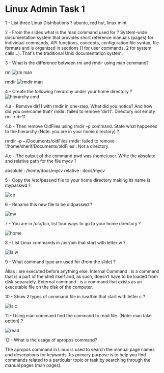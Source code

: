 # Linux Admin Task 1

1 - List three Linux Distributions ?
ubuntu, red hut, linux mint

2 - From the slides what is the man command used for ?
System-wide documentation system that provides short reference manuals (pages) for individual
commands, API functions, concepts, configuration file syntax, file formats and is organized in sections
(1 for user commands, 2 for system calls...). That's the traditional Unix documentation system.

3 - What is the difference between rm and rmdir using man command?

rm 
![rm man](https://github.com/Khedr05/ITI_Android_Automotive_Track/blob/main/00_Embedded_Linux/00_AdminLinux_Task1/00_Snip/man%20rm.png)

rmdir
![rmdir man](https://github.com/Khedr05/ITI_Android_Automotive_Track/blob/main/00_Embedded_Linux/00_AdminLinux_Task1/00_Snip/man%20rmdir.png)

4 - Create the following hierarchy under your home directory ? 
![hierarchy cmd](https://github.com/Khedr05/ITI_Android_Automotive_Track/blob/main/00_Embedded_Linux/00_AdminLinux_Task1/00_Snip/create%20hierarchy.png)

4.a - Remove dir11 with rmdir in one-step. What did you notice? And how did you
overcome that?
rmdir: failed to remove 'dir11': Directory not empty
rm -r dir11

4.b - Then remove OldFiles using rmdir –p command. State what happened to the
hierarchy (Note: you are in your home directory) ?

rmdir -p ~/Documents/oldFiles
rmdir: failed to remove '/home/sherif/Documents/oldFiles': Not a directory

4.c - The output of the command pwd was /home/user. Write the absolute and
relative path for the file mycv ?

absolute : /home/docs/mycv
relative : docs/mycv

5 - Copy the /etc/passwd file to your home directory making its name is mypasswd ? 

![cp](https://github.com/Khedr05/ITI_Android_Automotive_Track/blob/main/00_Embedded_Linux/00_AdminLinux_Task1/00_Snip/copy.png)

6 - Rename this new file to be oldpasswd ? 

![mv](https://github.com/Khedr05/ITI_Android_Automotive_Track/blob/main/00_Embedded_Linux/00_AdminLinux_Task1/00_Snip/move.png)

7 - You are in /usr/bin, list four ways to go to your home directory ? 

![home](https://github.com/Khedr05/ITI_Android_Automotive_Track/blob/main/00_Embedded_Linux/00_AdminLinux_Task1/00_Snip/4%20ways%20to%20home.png)

8 - List Linux commands in /usr/bin that start with letter w ? 

![ls w](https://github.com/Khedr05/ITI_Android_Automotive_Track/blob/main/00_Embedded_Linux/00_AdminLinux_Task1/00_Snip/list%20w%20in%20bin.png)

9 - What command type are used for (from the slide) ? 

Alias : are executed before anything else.
Internal Command : is a command that is a part of the shell itself and, as such,
doesn’t have to be loaded from disk separately.
External command : is a command that exists as an executable file on the
disk of the computer.

10 - Show 2 types of command file in /usr/bin that start with letter c ? 

![ls c](https://github.com/Khedr05/ITI_Android_Automotive_Track/blob/main/00_Embedded_Linux/00_AdminLinux_Task1/00_Snip/list%20c%20in%20bin.png)

11 - Using man command find the command to read file. (Note: man take option) ?

![read](https://github.com/Khedr05/ITI_Android_Automotive_Track/blob/main/00_Embedded_Linux/00_AdminLinux_Task1/00_Snip/man%20read.png)

12 - What is the usage of apropos command?

The apropos command in Linux is used to search the manual page names and descriptions for keywords. Its primary purpose is to help you find commands related to a particular topic or task by searching through the manual pages (man pages).











